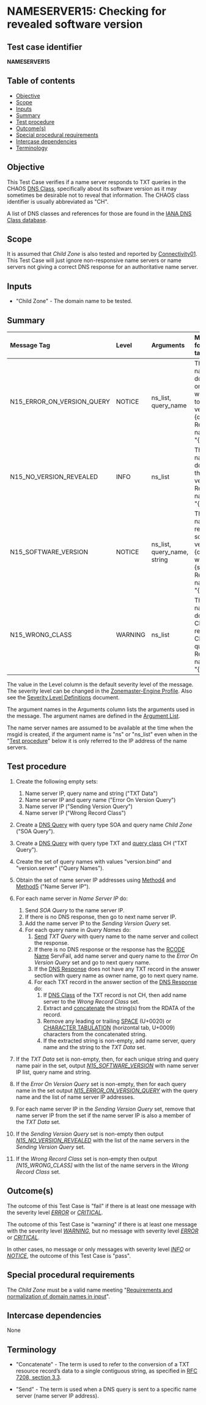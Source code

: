 # NAMESERVER15: Checking for revealed software version

## Test case identifier
**NAMESERVER15**

## Table of contents

* [Objective](#objective)
* [Scope](#scope)
* [Inputs](#inputs)
* [Summary](#summary)
* [Test procedure](#test-procedure)
* [Outcome(s)](#outcomes)
* [Special procedural requirements](#special-procedural-requirements)
* [Intercase dependencies](#intercase-dependencies)
* [Terminology](#terminology)

## Objective

This Test Case verifies if a name server responds to TXT queries in the CHAOS
[DNS Class], specifically about its software version as it may sometimes be
desirable not to reveal that information. The CHAOS class identifier is usually
abbreviated as "CH".

A list of DNS classes and references for those are found in the
[IANA DNS Class database][DNS Class].


## Scope

It is assumed that *Child Zone* is also tested and reported by [Connectivity01].
This Test Case will just ignore non-responsive name servers or name servers not
giving a correct DNS response for an authoritative name server.

## Inputs

* "Child Zone" - The domain name to be tested.

## Summary

Message Tag                | Level   | Arguments                   | Message ID for message tag
:--------------------------|:--------|:----------------------------|:----------------------------------------------------------------------------------------------------------------------------
N15_ERROR_ON_VERSION_QUERY | NOTICE  | ns_list, query_name         | The following name server(s) do not respond or respond with SERVFAIL to software version query "{query_name}". Returned from name servers: "{ns_list}"
N15_NO_VERSION_REVEALED    | INFO    | ns_list                     | The following name server(s) do not reveal the software version. Returned from name servers: "{ns_list}"
N15_SOFTWARE_VERSION       | NOTICE  | ns_list, query_name, string | The following name server(s) respond to software version query "{query_name}" with string "{string}". Returned from name servers: "{ns_list}"
N15_WRONG_CLASS            | WARNING | ns_list                     | The following name server(s) do not return CH class record(s) on CH class query. Returned from name servers: "{ns_list}"


The value in the Level column is the default severity level of the message. The
severity level can be changed in the [Zonemaster-Engine Profile]. Also see the
[Severity Level Definitions] document.

The argument names in the Arguments column lists the arguments used in the
message. The argument names are defined in the [Argument List].

The name server names are assumed to be available at the time when the msgid
is created, if the argument name is "ns" or "ns_list" even when in the
"[Test procedure]" below it is only referred to the IP address of the name
servers.

## Test procedure

1.  Create the following empty sets:
    1. Name server IP, query name and string ("TXT Data")
    2. Name server IP and query name ("Error On Version Query")
    3. Name server IP ("Sending Version Query")
    4. Name server IP ("Wrong Record Class")

2.  Create a [DNS Query] with query type SOA and query name *Child Zone*
    ("SOA Query").

3.  Create a [DNS Query] with query type TXT and [query class][DNS Class] CH
    ("TXT Query").

4.  Create the set of query names with values "version.bind"
    and "version.server" ("Query Names").

5.  Obtain the set of name server IP addresses using [Method4] and
    [Method5] ("Name Server IP").

6.  For each name server in *Name Server IP* do:
    1. Send *SOA Query* to the name server IP.
    2. If there is no DNS response, then go to next name server IP.
    3. Add the name server IP to the *Sending Version Query* set.
    4. For each query name in *Query Names* do:
       1. [Send] *TXT Query* with query name to the name server and collect the
          response.
       2. If there is no DNS response or the response has the [RCODE Name]
          ServFail, add name server and query name to the
          *Error On Version Query* set and go to next query name.
       3. If the [DNS Response] does not have any TXT record in the answer
          section with query name as owner name, go to next query name.
       4. For each TXT record in the answer section of the [DNS Response] do:
          1. If [DNS Class] of the TXT record is not CH, then add name server
             to the *Wrong Record Class* set.
          2. Extract and [concatenate] the string(s) from the RDATA of the
             record.
          3. Remove any leading or trailing [SPACE] (U+0020) or
             [CHARACTER TABULATION] (horizontal tab, U+0009) characters from the
             concatenated string.
          4. If the extracted string is non-empty, add name server, query name
             and the string to the *TXT Data* set.

7.  If the *TXT Data* set is non-empty, then, for each unique string and query
    name pair in the set, output *[N15_SOFTWARE_VERSION]* with name server IP
    list, query name and string.

8.  If the *Error On Version Query* set is non-empty, then for each query name
    in the set output *[N15_ERROR_ON_VERSION_QUERY]* with the query name
    and the list of name server IP addresses.

9.  For each name server IP in the *Sending Version Query* set, remove that name
    server IP from the set if the name server IP is also a member of the
    *TXT Data* set.

10. If the *Sending Version Query* set is non-empty then output
    *[N15_NO_VERSION_REVEALED]* with the list of the name servers in the
    *Sending Version Query* set.

11. If the *Wrong Record Class* set is non-empty then output
    *[N15_WRONG_CLASS]* with the list of the name servers in the
    *Wrong Record Class* set.


## Outcome(s)

The outcome of this Test Case is "fail" if there is at least one message
with the severity level *[ERROR]* or *[CRITICAL]*.

The outcome of this Test Case is "warning" if there is at least one message
with the severity level *[WARNING]*, but no message with severity level
*[ERROR]* or *[CRITICAL]*.

In other cases, no message or only messages with severity level
*[INFO]* or *[NOTICE]*, the outcome of this Test Case is "pass".


## Special procedural requirements

The *Child Zone* must be a valid name meeting
"[Requirements and normalization of domain names in input]".


## Intercase dependencies

None


## Terminology

* "Concatenate" - The term is used to refer to the conversion of a TXT
  resource record’s data to a single contiguous string, as specified in [RFC
  7208, section 3.3][RFC7208#3.3].

* "Send" - The term is used when a DNS query is sent to
  a specific name server (name server IP address).


[Argument List]:                                                https://github.com/zonemaster/zonemaster-engine/blob/master/docs/logentry_args.md
[CRITICAL]:                                                     ../SeverityLevelDefinitions.md#critical
[CHARACTER TABULATION]:                                         https://codepoints.net/U+0009
[Concatenate]:                                                  #terminology
[Connectivity01]:                                               ../Connectivity-TP/connectivity01.md
[DEBUG]:                                                        ../SeverityLevelDefinitions.md#notice
[DNS Class]:                                                    https://www.iana.org/assignments/dns-parameters/dns-parameters.xhtml#dns-parameters-2
[DNS Query and Response Defaults]:                              ../DNSQueryAndResponseDefaults.md
[DNS Query]:                                                    ../DNSQueryAndResponseDefaults.md#default-setting-in-dns-query
[DNS Response]:                                                 ../DNSQueryAndResponseDefaults.md#default-handling-of-a-dns-response
[ERROR]:                                                        ../SeverityLevelDefinitions.md#error
[INFO]:                                                         ../SeverityLevelDefinitions.md#info
[Message Tag Specification]:                                    ../../../../internal/templates/specifications/tests/MessageTagSpecification.md
[Method4]:                                                      ../Methods.md#method-4-obtain-glue-address-records-from-parent
[Method5]:                                                      ../Methods.md#method-5-obtain-the-name-server-address-records-from-child
[Methods]:                                                      ../Methods.md
[N15_ERROR_ON_VERSION_QUERY]:                                   #summary
[N15_NO_VERSION_REVEALED]:                                      #summary
[N15_SOFTWARE_VERSION]:                                         #summary
[NOTICE]:                                                       ../SeverityLevelDefinitions.md#notice
[RCODE Name]:                                                   https://www.iana.org/assignments/dns-parameters/dns-parameters.xhtml#dns-parameters-6
[RFC2929]:                                                      https://datatracker.ietf.org/doc/html/rfc2929#section-3.2
[RFC7208#3.3]:                                                  https://datatracker.ietf.org/doc/html/rfc7208#section-3.3
[Requirements and normalization of domain names in input]:      ../RequirementsAndNormalizationOfDomainNames.md
[SPACE]:                                                        https://codepoints.net/U+0020
[Send]:                                                         #terminology
[Severity Level Definitions]:                                   ../SeverityLevelDefinitions.md
[Test Case Identifier Specification]:                           ../../../../internal/templates/specifications/tests/TestCaseIdentifierSpecification.md
[Test procedure]:                                               #test-procedure
[WARNING]:                                                      ../SeverityLevelDefinitions.md#warning
[Zonemaster-Engine Profile]:                                    ../../../configuration/profiles.md
